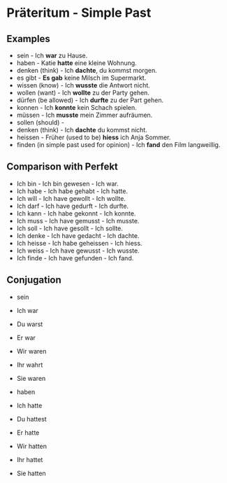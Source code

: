 # Präteritum - Simple Past

## Examples

- sein - Ich **war** zu Hause.
- haben - Katie **hatte** eine kleine Wohnung.
- denken (think) - Ich **dachte**, du kommst morgen.
- es gibt - **Es gab** keine Milsch im Supermarkt.
- wissen (know) - Ich **wusste** die Antwort nicht.
- wollen (want) - Ich **wollte** zu der Party gehen.
- dürfen (be allowed) - Ich **durfte** zu der Part gehen.
- konnen - Ich **konnte** kein Schach spielen.
- müssen - Ich **musste** mein Zimmer aufräumen.
- sollen (should) -
- denken (think) - Ich **dachte** du kommst nicht.
- heissen - Früher (used to be) **hiess** ich Anja Sommer.
- finden (in simple past used for opinion) - Ich **fand** den Film langweillig.

## Comparison with Perfekt
- Ich bin - Ich bin gewesen - Ich war.
- Ich habe - Ich habe gehabt - Ich hatte.
- Ich will - Ich have gewollt - Ich wollte.
- Ich darf - Ich have gedurft - Ich durfte.
- Ich kann - Ich habe gekonnt - Ich konnte.
- Ich muss - Ich have gemusst - Ich musste.
- Ich soll - Ich have gesollt - Ich sollte.
- Ich denke - Ich have gedacht - Ich dachte.
- Ich heisse - Ich habe geheissen - Ich hiess.
- Ich weiss - Ich have gewusst - Ich wusste.
- Ich finde - Ich have gefunden - Ich fand.

## Conjugation

- sein
- Ich war
- Du warst
- Er war
- Wir waren
- Ihr wahrt
- Sie waren


- haben
- Ich hatte
- Du hattest
- Er hatte
- Wir hatten
- Ihr hattet
- Sie hatten
